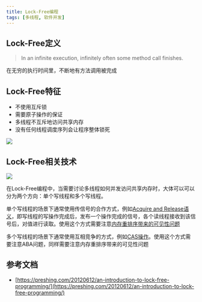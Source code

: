 ```yaml
---
title: Lock-Free编程
tags: [多线程, 软件开发]
---
```


## Lock-Free定义

> In an infinite execution, infinitely often some method call finishes.

在无穷的执行时间里，不断地有方法调用被完成

## Lock-Free特征

* 不使用互斥锁
* 需要原子操作的保证
* 多线程不互斥地访问共享内存
* 没有任何线程调度序列会让程序整体锁死

![](https://oliver-blog.oss-cn-shenzhen.aliyuncs.com/20230410183420.png)

## Lock-Free相关技术

![](https://oliver-blog.oss-cn-shenzhen.aliyuncs.com/20230410183551.png)

在Lock-Free编程中，当需要讨论多线程如何并发访问共享内存时，大体可以可以分为两个方向：单个写线程和多个写线程。

单个写线程的场景下通常使用传信号的合作方式，例如[Acquire and Release语义](https://blog.oliverclio.com/2023/02/24/Acquire-and-Release%E8%AF%AD%E4%B9%89.html)，即写线程的写操作完成后，发布一个操作完成的信号，各个读线程接收到该信号后，对值进行读取。使用这个方式需要注意[内存重排序带来的可见性问题](https://blog.oliverclio.com/2023/01/11/%E5%86%85%E5%AD%98%E9%87%8D%E6%8E%92%E5%BA%8F(Memory-Reordering).html#%E5%BD%B1%E5%93%8D)

多个写线程的场景下通常使用互相竞争的方式，例如[CAS操作](https://blog.oliverclio.com/2023/03/08/%E5%8E%9F%E5%AD%90%E6%93%8D%E4%BD%9C(Atomic-Operations).html#%E5%8E%9F%E5%AD%90rmwatomic-read-modify-write)。使用这个方式需要注意ABA问题，同样需要注意内存重排序带来的可见性问题

## 参考文档

* [https://preshing.com/20120612/an-introduction-to-lock-free-programming/](https://preshing.com/20120612/an-introduction-to-lock-free-programming/)